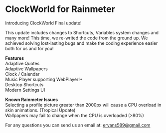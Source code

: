 # ClockWorld for Rainmeter
Introducing ClockWorld Final update!
<p> This update includes changes to Shortcuts, Variables system changes and many more!
This time, we re-writed the code from the ground up. We achieved solving lost-lasting bugs and make the coding experience easier both for us and for you! </p>

<b>Features</b><br>
Adaptive Quotes<br>
Adaptive Wallpapers<br>
Clock / Calendar<br>
Music Player supporting WebPlayer!*<br>
Desktop Shortcuts<br>
Modern Settings UI<br>

<b>Known Rainmeter Issues</b><br>
Selecting a profile picture greater than 2000px will cause a CPU overload in skin animations. (Tropical Update)<br>
Wallpapers may fail to change when the CPU is overloaded (>80%)<br>

For any questions you can send us an email at: ervans589@gmail.com
